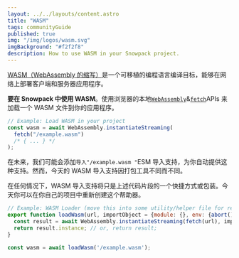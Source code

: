 ```yaml
---
layout: ../../layouts/content.astro
title: "WASM"
tags: communityGuide
published: true
img: "/img/logos/wasm.svg"
imgBackground: "#f2f2f8"
description: How to use WASM in your Snowpack project.
---
```


[WASM（WebAssembly 的缩写）](https://webassembly.org/)是一个可移植的编程语言编译目标，能够在网络上部署客户端和服务器应用程序。

**要在 Snowpack 中使用 WASM**。使用浏览器的本地[`WebAssembly`](https://developer.mozilla.org/en-US/docs/Web/JavaScript/Reference/Global_Objects/WebAssembly)&[`fetch`](https://developer.mozilla.org/en-US/docs/Web/API/Fetch_API)APIs 来加载一个 WASM 文件到你的应用程序。

```js
// Example: Load WASM in your project
const wasm = await WebAssembly.instantiateStreaming(
  fetch("/example.wasm")
  /* { ... } */
);
```

在未来，我们可能会添加`导入"/example.wasm "`ESM 导入支持，为你自动提供这种支持。然而，今天的 WASM 导入支持因打包工具不同而不同。

在任何情况下，WASM 导入支持将只是上述代码片段的一个快捷方式或包装。今天你可以在你自己的项目中重新创建这个帮助器。

```js
// Example: WASM Loader (move this into some utility/helper file for reuse)
export function loadWasm(url, importObject = {module: {}, env: {abort() {}}}) => {
  const result = await WebAssembly.instantiateStreaming(fetch(url), importObject);
  return result.instance; // or, return result;
}

const wasm = await loadWasm('/example.wasm');
```
